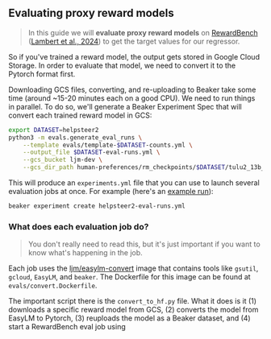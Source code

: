 ## Evaluating proxy reward models

> In this guide we will **evaluate proxy reward models** on [RewardBench](https://huggingface.co/spaces/allenai/reward-bench) ([Lambert et al., 2024](https://arxiv.org/abs/2403.13787)) to get the target values for our regressor.

So if you've trained a reward model, the output gets stored in Google Cloud Storage.
In order to evaluate that model, we need to convert it to the Pytorch format first.

Downloading GCS files, converting, and re-uploading to Beaker take some time (around ~15-20 minutes each on a good CPU).
We need to run things in parallel.
To do so, we'll generate a Beaker Experiment Spec that will convert each trained reward model in GCS:

```sh
export DATASET=helpsteer2
python3 -m evals.generate_eval_runs \
    --template evals/template-$DATASET-counts.yml \
    --output_file $DATASET-eval-runs.yml \
    --gcs_bucket ljm-dev \
    --gcs_dir_path human-preferences/rm_checkpoints/$DATASET/tulu2_13b_rm_human_datamodel_counts
```

This will produce an `experiments.yml` file that you can use to launch several evaluation jobs at once.
For example (here's an [example run](https://beaker.org/ex/01J7Q5VGMRCHC1B3J8H7S2VWST/tasks/01J7Q5VGMYKZ85VKMG0MEWXF3J/job/01J7Q5VGT4SQSXTJX0DD3WRFYR)):

```sh
beaker experiment create helpsteer2-eval-runs.yml
```

### What does each evaluation job do?

> You don't really need to read this, but it's just important if you want to know what's happening in the job.

Each job uses the [ljm/easylm-convert](https://beaker.org/im/01J7MR9BM7DR5EGYGMWPJ2NM47/details) image that contains tools like `gsutil`, `gcloud`, `EasyLM`, and `beaker`.
The Dockerfile for this image can be found at `evals/convert.Dockerfile`.

The important script there is the `convert_to_hf.py` file.
What it does is it (1) downloads a specific reward model from GCS, (2) converts the model from EasyLM to Pytorch, (3) reuploads the model as a Beaker dataset, and (4) start a RewardBench eval job using
